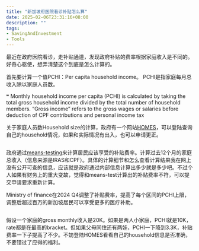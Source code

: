 ```yaml
---
title: "新加坡府医院看诊补贴怎么算"
date: 2025-02-06T23:31:16+08:00
description: ""
tags:
- SavingAndInvestment
- Tools
---
```


最近在政府医院看诊，走补贴通道，发现政府补贴的费率根据家庭收入是不同的。好奇心驱使，想弄清楚这个到底是怎么计算的。

首先要计算一个值PCHI：Per capita household income。 PCHI是指家庭每月总收入除以家庭人员数。

❝ Monthly household income per capita (PCHI) is calculated by taking the total gross household income divided by the total number of household members. “Gross income” refers to the gross wages or salaries before deduction of CPF contributions and personal income tax

关于家庭人员数Household size的计算，政府有一个网站[HOMES](https://www.homes.gov.sg/eservice)，可以登陆查询自己的household情况，如果和实际情况有出入，也可以申请更正。

<div>
    <span class="image fit" style="max-width: 600px;"><img src="https://s3.ap-southeast-1.amazonaws.com/littlecheesecake.me/money.sense/subsidy_rate/subsidy_homes.png" alt="" /></span>
</div>

政府通过[means-testing](https://ask.gov.sg/aic/questions/cls1kszws00mk1codlofhooi6?from=relatedquestions)来计算居民应该享受的补贴费率。计算过去12个月的家庭总收入（信息来源是IRAS和CPF）。具体的计算细节和怎么查看计算结果我在网上没有公开可查的信息，应该就是政府通过内部信息计算出多少就是多少吧。不过个人如果有财务上的重大变故，觉得和means-test计算出的补贴费率不符，可以提交申请要求重新计算。

Ministry of finance在2024 Q4调整了补贴费率，提高了每个区间的PCHI上限，调整后超过百万的新加坡居民可以享受更多的医疗补助。

<div>
    <span class="image fit"><img src="https://s3.ap-southeast-1.amazonaws.com/littlecheesecake.me/money.sense/subsidy_rate/subsidy_rate.png" alt="" /></span>
</div>

假设一个家庭的gross monthly收入是20K。如果是两人小家庭，PCHI就是10K，rate都是在最高的bracket。但如果父母同住还有两娃，PCHI一下降到3.3K，补贴费率一下子提高了不少。不妨登陆HOMES看看自己的household信息是否准确，不要错过了应得的福利。